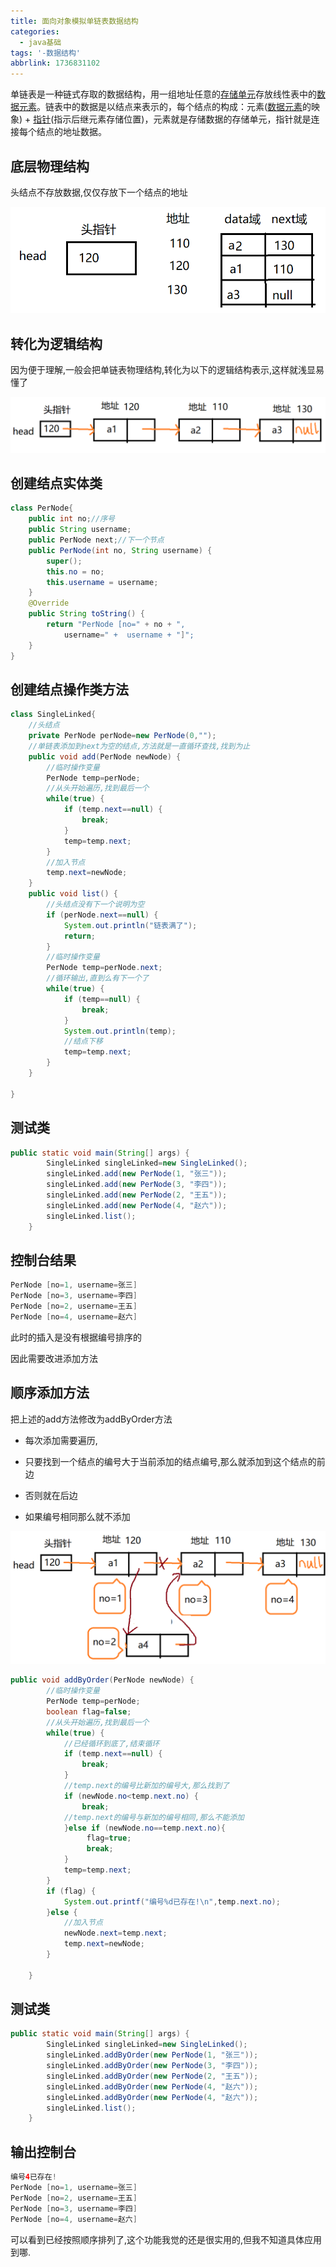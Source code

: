```yaml
---
title: 面向对象模拟单链表数据结构
categories:
  - java基础
tags: '-数据结构'
abbrlink: 1736831102
---
```


单链表是一种链式存取的数据结构，用一组地址任意的[存储单元](https://baike.baidu.com/item/存储单元/8727749)存放线性表中的[数据元素](https://baike.baidu.com/item/数据元素/715313)。链表中的数据是以结点来表示的，每个结点的构成：元素([数据元素](https://baike.baidu.com/item/数据元素/715313)的映象) + [指针](https://baike.baidu.com/item/指针/2878304)(指示后继元素存储位置)，元素就是存储数据的存储单元，指针就是连接每个结点的地址数据。

<!--more-->

## 底层物理结构

头结点不存放数据,仅仅存放下一个结点的地址

![1567585466629](面向对象模拟单链表数据结构/1567585466629.png)

## 转化为逻辑结构

因为便于理解,一般会把单链表物理结构,转化为以下的逻辑结构表示,这样就浅显易懂了

![1567659344636](面向对象模拟单链表数据结构/1567659344636.png)

## 创建结点实体类

```java
class PerNode{
	public int no;//序号
	public String username;
	public PerNode next;//下一个节点
	public PerNode(int no, String username) {
		super();
		this.no = no;
		this.username = username;
	}
	@Override
	public String toString() {
		return "PerNode [no=" + no + ", 
            username=" +  username + "]";
	}
}
```

## 创建结点操作类方法

```java
class SingleLinked{
    //头结点
	private PerNode perNode=new PerNode(0,"");
	//单链表添加到next为空的结点,方法就是一直循环查找,找到为止
	public void add(PerNode newNode) {
		//临时操作变量
		PerNode temp=perNode;
		//从头开始遍历,找到最后一个
		while(true) {
			if (temp.next==null) {
				break;
			}
			temp=temp.next;
		}
		//加入节点
		temp.next=newNode;
	}	
	public void list() {
		//头结点没有下一个说明为空
		if (perNode.next==null) {
			System.out.println("链表满了");
			return;
		}
		//临时操作变量
		PerNode temp=perNode.next;
		//循环输出,直到么有下一个了
		while(true) {
			if (temp==null) {
				break;
			}
			System.out.println(temp);
            //结点下移
			temp=temp.next;
		}
	}

}
```

## 测试类

```java
public static void main(String[] args) {
		SingleLinked singleLinked=new SingleLinked();
		singleLinked.add(new PerNode(1, "张三"));
		singleLinked.add(new PerNode(3, "李四"));
		singleLinked.add(new PerNode(2, "王五"));
		singleLinked.add(new PerNode(4, "赵六"));
		singleLinked.list();
	}

```

## 控制台结果

```java
PerNode [no=1, username=张三]
PerNode [no=3, username=李四]
PerNode [no=2, username=王五]
PerNode [no=4, username=赵六]
```

此时的插入是没有根据编号排序的

因此需要改进添加方法

## 顺序添加方法

把上述的add方法修改为addByOrder方法

- 每次添加需要遍历,

- 只要找到一个结点的编号大于当前添加的结点编号,那么就添加到这个结点的前边

- 否则就在后边
- 如果编号相同那么就不添加

![1567663491882](面向对象模拟单链表数据结构/1567663491882.png)

```java
public void addByOrder(PerNode newNode) {
		//临时操作变量
		PerNode temp=perNode;
		boolean flag=false;
		//从头开始遍历,找到最后一个
		while(true) {
			//已经循环到底了,结束循环
			if (temp.next==null) {
				break;
			}
			//temp.next的编号比新加的编号大,那么找到了
			if (newNode.no<temp.next.no) {
				break;
			//temp.next的编号与新加的编号相同,那么不能添加
			}else if (newNode.no==temp.next.no){
				 flag=true;
				 break;
			}
			temp=temp.next;
		}
		if (flag) {
			System.out.printf("编号%d已存在!\n",temp.next.no);
		}else {
			//加入节点
			newNode.next=temp.next;
			temp.next=newNode;
		}
		
	}
```

## 测试类

```java
public static void main(String[] args) {
		SingleLinked singleLinked=new SingleLinked();
		singleLinked.addByOrder(new PerNode(1, "张三"));
		singleLinked.addByOrder(new PerNode(3, "李四"));
		singleLinked.addByOrder(new PerNode(2, "王五"));
		singleLinked.addByOrder(new PerNode(4, "赵六"));
		singleLinked.addByOrder(new PerNode(4, "赵六"));
		singleLinked.list();
	}
```

## 输出控制台

```java
编号4已存在!
PerNode [no=1, username=张三]
PerNode [no=2, username=王五]
PerNode [no=3, username=李四]
PerNode [no=4, username=赵六]

```

可以看到已经按照顺序排列了,这个功能我觉的还是很实用的,但我不知道具体应用到哪.



